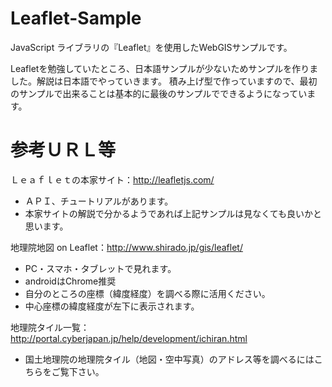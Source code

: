 # Leaflet-Sample
JavaScript ライブラリの『Leaflet』を使用したWebGISサンプルです。

Leafletを勉強していたところ、日本語サンプルが少ないためサンプルを作りました。解説は日本語でやっていきます。
積み上げ型で作っていますので、最初のサンプルで出来ることは基本的に最後のサンプルでできるようになっています。

# 参考ＵＲＬ等
Ｌｅａｆｌｅｔの本家サイト：http://leafletjs.com/
- ＡＰＩ、チュートリアルがあります。
- 本家サイトの解説で分かるようであれば上記サンプルは見なくても良いかと思います。
  


地理院地図 on Leaflet：http://www.shirado.jp/gis/leaflet/
- PC・スマホ・タブレットで見れます。
- androidはChrome推奨
- 自分のところの座標（緯度経度）を調べる際に活用ください。
- 中心座標の緯度経度が左下に表示されます。
  


地理院タイル一覧：http://portal.cyberjapan.jp/help/development/ichiran.html
- 国土地理院の地理院タイル（地図・空中写真）のアドレス等を調べるにはこちらをご覧下さい。


